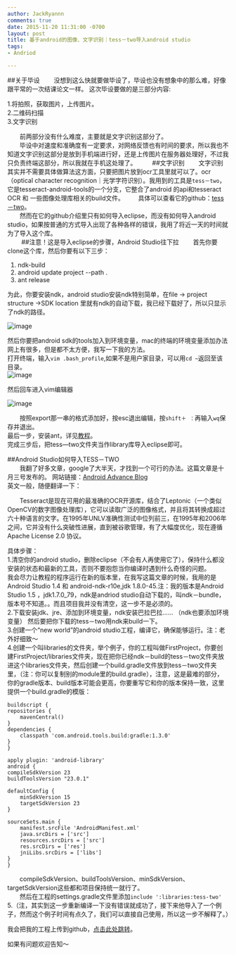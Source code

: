 ```yaml
---
author: JackRyannn
comments: true
date: 2015-11-20 11:31:00 -0700
layout: post
title: 基于android的图像、文字识别｜tess－two导入android studio
tags:
- Andriod

---
```

##关于毕设
　　没想到这么快就要做毕设了，毕设也没有想象中的那么难，好像跟平常的一次结课论文一样。
这次毕设要做的是三部分内容:  

1.将拍照，获取图片，上传图片。   
2.二维码扫描   
3.文字识别

　　前两部分没有什么难度，主要就是文字识别这部分了。  
　　毕设中对速度和准确度有一定要求，对网络反馈也有时间的要求，所以我也不知道文字识别这部分是放到手机端进行好，还是上传图片在服务器处理好，不过我只负责终端这部分，所以我就在手机这处理了。
　　
##文字识别
　　文字识别其实并不需要具体做算法这方面，只要把图片放到ocr工具里就可以了。ocr（optical character recognition｜光学字符识别）。我用到的工具是`tess－two`，它是tesseract-android-tools的一个分支，它整合了android 的api和tesseract OCR 和 一些图像处理库相关的build文件。
　　具体可以查看它的github：[tess－two](https://github.com/rmtheis/tess-two)。  
　　然而在它的github介绍里只有如何导入eclipse，而没有如何导入android studio，如果按普通的方式导入出现了各种各样的错误，我用了将近一天的时间就为了导入这个库。  
　　
##注意！这是导入eclipse的步骤，Android Studio往下拉
　　首先你要clone这个库，然后你要有以下三步：  
  
1. ndk-build  
2. android update project --path .
3. ant release


为此，你要安装ndk，android studio安装ndk特别简单，在file -> project structure      ->SDK location 里就有ndk的自动下载，我已经下载好了，所以只显示了ndk的路径。

![image](https://ooo.0o0.ooo/2015/11/20/564ecf6405087.png)   

然后你要把android sdk的tools加入到环境变量，mac的终端的环境变量添加办法网上有很多，但是都不太方便，我写一下我的方法。  
打开终端，输入`vim .bash_profile`,如果不是用户家目录，可以用`cd ~`返回至该目录。  
![image](https://ooo.0o0.ooo/2015/11/20/564ef472d529e.png)    

然后回车进入vim编辑器  
  
![image](https://ooo.0o0.ooo/2015/11/20/564ef47ebb4a8.png)  
  
　　按照export那一串的格式添加好，按esc退出编辑，按`shift＋ ：`再输入`wq`保存并退出。  
最后一步，安装ant，详见[教程](http://cache.baiducontent.com/c?m=9f65cb4a8c8507ed4fece7631046893b4c4380146d96864968d4e414c4224618143da5e067754c1980853a3c50f11e41bca770216c5d61aa9dce824fdeb8982b3bcd7a742613d60145960eafba1d798066c304b7b81996e9ac74&p=c0769a4791934eac58e8d5271b5e80&newp=9f7cdc15d9c041aa44a2c7710f5091231610db2151d4d610639b&user=baidu&fm=sc&query=brew+install+ant&qid=952a11e100002fe2&p1=2)。  
完成三步后，把tess—two文件夹当作library库导入eclipse即可。

##Android Studio如何导入TESS－TWO  
　　我翻了好多文章，google了大半天，才找到一个可行的办法。这篇文章是十月三号发布的。 
网站链接：[Android Advance Blog](http://androidadvance.com/blog/tutorial-getting-started-with-tessaract-ocr-in-android-android-studio/)    
英文一般，随便翻译一下：  

　　Tesseract是现在可用的最准确的OCR开源库，结合了Leptonic（一个类似OpenCV的数字图像处理库），它可以读取广泛的图像格式，并且将其转换成超过六十种语言的文字。在1995年UNLV准确性测试中位列前三，在1995年和2006年之间，它并没有什么突破性进展，直到被谷歌管理，有了大幅度优化，现在遵循 Apache License 2.0 协议。  
  
具体步骤：  
1.清空你的android studio，删除eclipse（不会有人再使用它了），保持什么都没安装的状态和最新的工具，否则不要抱怨当你编译时遇到什么奇怪的问题。  
我会尽力让教程的程序运行在新的版本里，在我写这篇文章的时候，我用的是Android Studio 1.4 和 android-ndk-r10e,jdk 1.8.0-45.注：我的版本是Android Studio 1.5 ，jdk1.7.0_79，ndk是andriod studio自动下载的，叫ndk－bundle，版本号不知道。。而且项目我并没有清空，这一步不是必须的。  
2.下载安装jdk、jre、添加到环境变量，ndk安装巴拉巴拉……  （ndk也要添加环境变量）
然后要把你下载的tess－two用ndk来build一下。  
3.创建一个“new world”的android studio工程，编译它，确保能够运行。注：老外好细致～  
4.创建一个叫libraries的文件夹，举个例子，你的工程叫做FirstProject，你要创建FirstProject/libraries文件夹，现在把你已经ndk－build的tess－two文件夹放进这个libraries文件夹，然后创建一个build.gradle文件放到tess－two文件夹里，（注：你可以复制别的module里的build.gradle），注意，这是最难的部分，你的gradle版本、build版本可能会更高，你要重写它和你的版本保持一致，这里提供一个build.gradle的模版：    

    buildscript {
    repositories {
        mavenCentral()
    }
    dependencies {
        classpath 'com.android.tools.build:gradle:1.3.0'
    }
    }  

    apply plugin: 'android-library'  
	android {
    compileSdkVersion 23
    buildToolsVersion "23.0.1"

    defaultConfig {
        minSdkVersion 15
        targetSdkVersion 23
    }

    sourceSets.main {
        manifest.srcFile 'AndroidManifest.xml'
        java.srcDirs = ['src']
        resources.srcDirs = ['src']
        res.srcDirs = ['res']
        jniLibs.srcDirs = ['libs']
    }
	}  
　　compileSdkVersion、buildToolsVersion、minSdkVersion、targetSdkVersion这些都和项目保持统一就行了。  
　　然后在工程的settings.gradle文件里添加`include ':libraries:tess-two'`  
5.（注，其实到这一步重新编译一下没有错误就成功了，接下来他导入了一个例子，然而这个例子时间有点久了，我们可以直接自己使用，所以这一步不解释了。）    
  
我会把我的工程上传到github，[点击此处跳转](https://github.com/JackRyannn/Tess-twoInAndroidStudio)。
  
如果有问题欢迎告知～
　　




　　



  

　　
  
  
